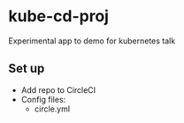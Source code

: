 # kube-cd-proj

Experimental app to demo for kubernetes talk

## Set up

* Add repo to CircleCI
* Config files:
    * circle.yml
